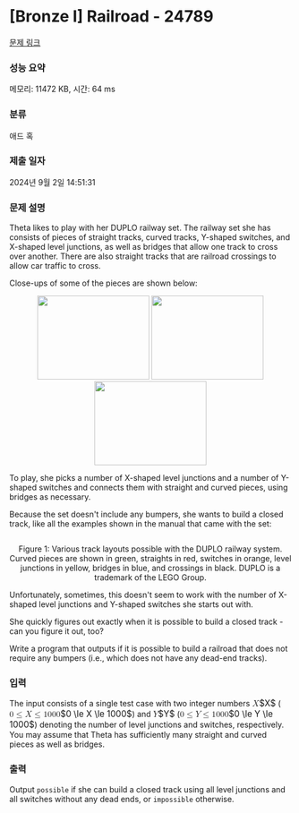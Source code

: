 # [Bronze I] Railroad - 24789 

[문제 링크](https://www.acmicpc.net/problem/24789) 

### 성능 요약

메모리: 11472 KB, 시간: 64 ms

### 분류

애드 혹

### 제출 일자

2024년 9월 2일 14:51:31

### 문제 설명

<p>Theta likes to play with her DUPLO railway set. The railway set she has consists of pieces of straight tracks, curved tracks, Y-shaped switches, and X-shaped level junctions, as well as bridges that allow one track to cross over another.  There are also straight tracks that are railroad crossings to allow car traffic to cross.</p>

<p>Close-ups of some of the pieces are shown below:</p>

<p style="text-align: center;"><img alt="" src="" style="width: 200px; height: 150px;"> <img alt="" src="" style="width: 200px; height: 150px;"> <img alt="" src="" style="width: 200px; height: 150px;"></p>

<p>To play, she picks a number of X-shaped level junctions and a number of Y-shaped switches and connects them with straight and curved pieces, using bridges as necessary.</p>

<p>Because the set doesn't include any bumpers, she wants to build a closed track, like all the examples shown in the manual that came with the set:</p>

<p style="text-align: center;"><img alt="" src=""></p>

<p style="text-align: center;">Figure 1: Various track layouts possible with the DUPLO railway system. Curved pieces are shown in green, straights in red, switches in orange, level junctions in yellow, bridges in blue, and crossings in black. DUPLO is a trademark of the LEGO Group.</p>

<p>Unfortunately, sometimes, this doesn't seem to work with the number of X-shaped level junctions and Y-shaped switches she starts out with.</p>

<p>She quickly figures out exactly when it is possible to build a closed track - can you figure it out, too?</p>

<p>Write a program that outputs if it is possible to build a railroad that does not require any bumpers (i.e., which does not have any dead-end tracks).</p>

### 입력 

 <p>The input consists of a single test case with two integer numbers <mjx-container class="MathJax" jax="CHTML" style="font-size: 109%; position: relative;"><mjx-math class="MJX-TEX" aria-hidden="true"><mjx-mi class="mjx-i"><mjx-c class="mjx-c1D44B TEX-I"></mjx-c></mjx-mi></mjx-math><mjx-assistive-mml unselectable="on" display="inline"><math xmlns="http://www.w3.org/1998/Math/MathML"><mi>X</mi></math></mjx-assistive-mml><span aria-hidden="true" class="no-mathjax mjx-copytext">$X$</span></mjx-container> (<mjx-container class="MathJax" jax="CHTML" style="font-size: 109%; position: relative;"><mjx-math class="MJX-TEX" aria-hidden="true"><mjx-mn class="mjx-n"><mjx-c class="mjx-c30"></mjx-c></mjx-mn><mjx-mo class="mjx-n" space="4"><mjx-c class="mjx-c2264"></mjx-c></mjx-mo><mjx-mi class="mjx-i" space="4"><mjx-c class="mjx-c1D44B TEX-I"></mjx-c></mjx-mi><mjx-mo class="mjx-n" space="4"><mjx-c class="mjx-c2264"></mjx-c></mjx-mo><mjx-mn class="mjx-n" space="4"><mjx-c class="mjx-c31"></mjx-c><mjx-c class="mjx-c30"></mjx-c><mjx-c class="mjx-c30"></mjx-c><mjx-c class="mjx-c30"></mjx-c></mjx-mn></mjx-math><mjx-assistive-mml unselectable="on" display="inline"><math xmlns="http://www.w3.org/1998/Math/MathML"><mn>0</mn><mo>≤</mo><mi>X</mi><mo>≤</mo><mn>1000</mn></math></mjx-assistive-mml><span aria-hidden="true" class="no-mathjax mjx-copytext">$0 \le X \le 1000$</span></mjx-container>) and <mjx-container class="MathJax" jax="CHTML" style="font-size: 109%; position: relative;"><mjx-math class="MJX-TEX" aria-hidden="true"><mjx-mi class="mjx-i"><mjx-c class="mjx-c1D44C TEX-I"></mjx-c></mjx-mi></mjx-math><mjx-assistive-mml unselectable="on" display="inline"><math xmlns="http://www.w3.org/1998/Math/MathML"><mi>Y</mi></math></mjx-assistive-mml><span aria-hidden="true" class="no-mathjax mjx-copytext">$Y$</span></mjx-container> (<mjx-container class="MathJax" jax="CHTML" style="font-size: 109%; position: relative;"><mjx-math class="MJX-TEX" aria-hidden="true"><mjx-mn class="mjx-n"><mjx-c class="mjx-c30"></mjx-c></mjx-mn><mjx-mo class="mjx-n" space="4"><mjx-c class="mjx-c2264"></mjx-c></mjx-mo><mjx-mi class="mjx-i" space="4"><mjx-c class="mjx-c1D44C TEX-I"></mjx-c></mjx-mi><mjx-mo class="mjx-n" space="4"><mjx-c class="mjx-c2264"></mjx-c></mjx-mo><mjx-mn class="mjx-n" space="4"><mjx-c class="mjx-c31"></mjx-c><mjx-c class="mjx-c30"></mjx-c><mjx-c class="mjx-c30"></mjx-c><mjx-c class="mjx-c30"></mjx-c></mjx-mn></mjx-math><mjx-assistive-mml unselectable="on" display="inline"><math xmlns="http://www.w3.org/1998/Math/MathML"><mn>0</mn><mo>≤</mo><mi>Y</mi><mo>≤</mo><mn>1000</mn></math></mjx-assistive-mml><span aria-hidden="true" class="no-mathjax mjx-copytext">$0 \le Y \le 1000$</span></mjx-container>) denoting the number of level junctions and switches, respectively. You may assume that Theta has sufficiently many straight and curved pieces as well as bridges.</p>

### 출력 

 <p>Output <code>possible</code> if she can build a closed track using all level junctions and all switches without any dead ends, or <code>impossible</code> otherwise.</p>

